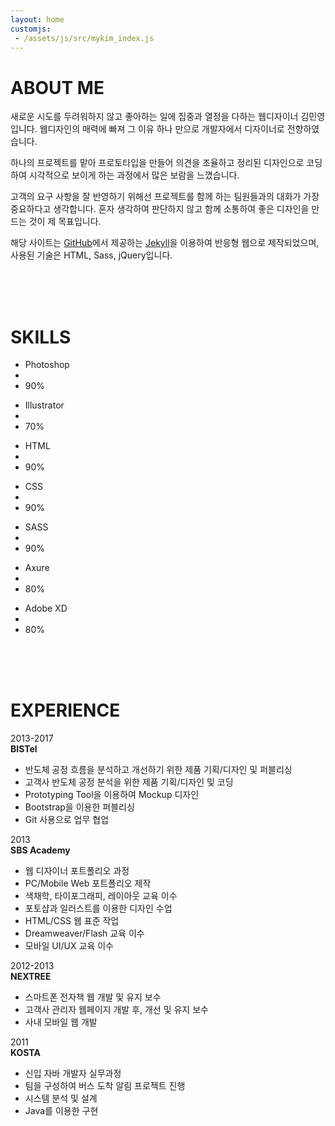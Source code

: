 ```yaml
---
layout: home
customjs:
 - /assets/js/src/mykim_index.js
---
```


# ABOUT ME

<div class="my-aboutme-wrapper">
  <p>
  새로운 시도를 두려워하지 않고 좋아하는 일에 집중과 열정을 다하는 웹디자이너 김민영입니다. 웹디자인의 매력에 빠져 그 이유 하나 만으로 개발자에서 디자이너로 전향하였습니다.
  </p>
  <p>
  하나의 프로젝트를 맡아 프로토타입을 만들어 의견을 조율하고 정리된 디자인으로 코딩하여 시각적으로 보이게 하는 과정에서 많은 보람을 느꼈습니다.
  </p> 
  <p>
  고객의 요구 사항을 잘 반영하기 위해선 프로젝트를 함께 하는 팀원들과의 대화가 가장 중요하다고 생각합니다. 혼자 생각하여 판단하지 않고 함께 소통하여 좋은 디자인을 만드는 것이 제 목표입니다.
  </p> 
  <p>
  해당 사이트는 <a href="https://github.com/">GitHub</a>에서 제공하는 <a href="https://jekyllrb.com/">Jekyll</a>을 이용하여 반응형 웹으로 제작되었으며, 사용된 기술은 HTML, Sass, jQuery입니다. 
  </p>
</div> 
<br>
<br>
<br>  
   
 
# SKILLS

<div class="my-skills-wrapper">
    <ul class="my-skill">  
      <li>Photoshop</li>
      <li class="progress-bar graph-90"></li>
      <li class="percent">90%</li>
    </ul>
    <ul class="my-skill"> 
      <li>Illustrator</li>
      <li class="progress-bar graph-70"></li>
      <li class="percent">70%</li>
    </ul>
    <ul class="my-skill">  
      <li>HTML</li> 
      <li class="progress-bar graph-90"></li>
      <li class="percent">90%</li>  
    </ul>
    <ul class="my-skill"> 
      <li>CSS</li> 
      <li class="progress-bar graph-90"></li>
      <li class="percent">90%</li>  
    </ul>
    <ul class="my-skill">
      <li>SASS</li>
      <li class="progress-bar graph-90"></li>
      <li class="percent">90%</li> 
    </ul>
    <ul class="my-skill">
      <li>Axure</li>
      <li class="progress-bar graph-80"></li>
      <li class="percent">80%</li>
    </ul>
    <ul class="my-skill">
      <li>Adobe XD</li>
      <li class="progress-bar graph-80"></li>
      <li class="percent">80%</li>
    </ul>
</div>  
<br>   
<br>
<br> 


# EXPERIENCE

<div class="my-experience-wrapper">
  <div class="my-experience-timeline timeline"></div>
  <div class="my-experience-content ex-content1 right my-bistel">
    <div>2013-2017</div>
    <strong>BISTel</strong>
    <ul>
      <li>반도체 공정 흐름을 분석하고 개선하기 위한 제품 기획/디자인 및 퍼블리싱</li>
      <li>고객사 반도체 공정 분석을 위한 제품 기획/디자인 및 코딩</li>
      <li>Prototyping Tool을 이용하여 Mockup 디자인</li>
      <li>Bootstrap을 이용한 퍼블리싱</li>
      <li>Git 사용으로 업무 협업</li>
    </ul>
  </div>
  <div class="my-experience-content ex-content2 left my-sbs">  
    <div>2013</div>  
    <strong>SBS Academy</strong> 
    <ul>
      <li>웹 디자이너 포트폴리오 과정</li>
      <li>PC/Mobile Web 포트폴리오 제작</li>
      <li>색채학, 타이포그래피, 레이아웃 교육 이수</li>
      <li>포토샵과 일러스트를 이용한 디자인 수업</li>
      <li>HTML/CSS 웹 표준 작업</li>
      <li>Dreamweaver/Flash 교육 이수</li>
      <li>모바일 UI/UX 교육 이수</li>
    </ul>
  </div>
  <div class="my-experience-content ex-content3 right my-nextree">  
    <div>2012-2013</div>
    <strong>NEXTREE</strong>
    <ul> 
      <li>스마트폰 전자책 웹 개발 및 유지 보수</li>
      <li>고객사 관리자 웹페이지 개발 후, 개선 및 유지 보수</li> 
      <li>사내 모바일 웹 개발</li>   
    </ul>
  </div>
  <div class="my-experience-content ex-content4 left my-kosta"> 
    <div>2011</div>
    <strong>KOSTA</strong>
    <ul>
      <li>신입 자바 개발자 실무과정</li>
      <li>팀을 구성하여 버스 도착 알림 프로젝트 진행</li>
      <li>시스템 분석 및 설계</li>
      <li>Java를 이용한 구현</li>
    </ul>
  </div>
</div>